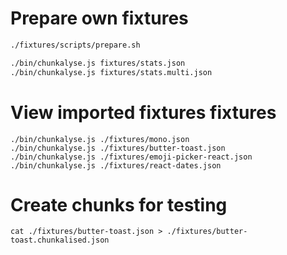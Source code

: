 # Prepare own fixtures

```sh
./fixtures/scripts/prepare.sh

./bin/chunkalyse.js fixtures/stats.json
./bin/chunkalyse.js fixtures/stats.multi.json
```

# View imported fixtures fixtures
```
./bin/chunkalyse.js ./fixtures/mono.json
./bin/chunkalyse.js ./fixtures/butter-toast.json
./bin/chunkalyse.js ./fixtures/emoji-picker-react.json
./bin/chunkalyse.js ./fixtures/react-dates.json
```

# Create chunks for testing
```
cat ./fixtures/butter-toast.json > ./fixtures/butter-toast.chunkalised.json
```
